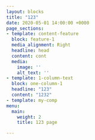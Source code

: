 ```yaml
---
layout: blocks
title: "123"
date: 2020-05-01 14:00:00 +0000
page_sections:
- template: content-feature
  block: feature-1
  media_alignment: Right
  headline: head
  content: cont
  media:
    image: ''
    alt_text: ''
- template: 1-column-text
  block: one-column-1
  headline: "123"
  content: "1232"
- template: my-comp
menu:
  main:
    weight: 2
    title: 123 page

---
```

